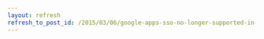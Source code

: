 ```yaml
---
layout: refresh
refresh_to_post_id: /2015/03/06/google-apps-sso-no-longer-supported-in-jenkins-openid-plugin
---
```

